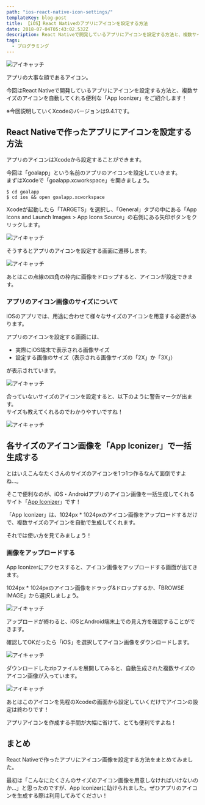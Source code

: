 ```yaml
---
path: "ios-react-native-icon-settings/"
templateKey: blog-post
title: 【iOS】React Nativeのアプリにアイコンを設定する方法
date: 2018-07-04T05:43:02.532Z
description: React Nativeで開発しているアプリにアイコンを設定する方法と、複数サイズのアイコンを自動してくれる便利な「App Iconizer」をご紹介します！
tags:
  - プログラミング
---
```

![アイキャッチ](/img/post/20180704/20180704eyecatch-min.png)

アプリの大事な顔であるアイコン。

今回はReact Nativeで開発しているアプリにアイコンを設定する方法と、複数サイズのアイコンを自動してくれる便利な「App Iconizer」をご紹介します！

※今回説明していくXcodeのバージョンは9.4.1です。

## React Nativeで作ったアプリにアイコンを設定する方法

アプリのアイコンはXcodeから設定することができます。

今回は「goalapp」という名前のアプリのアイコンを設定していきます。  
まずはXcodeで「goalapp.xcworkspace」を開きましょう。

```
$ cd goalapp
$ cd ios && open goalapp.xcworkspace
```

Xcodeが起動したら「TARGETS」を選択し、「General」タブの中にある「App Icons and Launch Images > App Icons Source」の右側にある矢印ボタンをクリックします。

![アイキャッチ](/img/post/20180704/ios-react-native-icon-settings4.png)

そうするとアプリのアイコンを設定する画面に遷移します。

![アイキャッチ](/img/post/20180704/ios-react-native-icon-settings5.png)

あとはこの点線の四角の枠内に画像をドロップすると、アイコンが設定できます。

### アプリのアイコン画像のサイズについて

iOSのアプリでは、用途に合わせて様々なサイズのアイコンを用意する必要があります。

アプリのアイコンを設定する画面には、

- 実際にiOS端末で表示される画像サイズ
- 設定する画像のサイズ（表示される画像サイズの「2X」か「3X」）

が表示されています。

![アイキャッチ](/img/post/20180704/ios-react-native-icon-settings6.png)

合っていないサイズのアイコンを設定すると、以下のように警告マークが出ます。  
サイズも教えてくれるのでわかりやすいですね！

![アイキャッチ](/img/post/20180704/ios-react-native-icon-settings7.png)


## 各サイズのアイコン画像を「App Iconizer」で一括生成する

とはいえこんなたくさんのサイズのアイコンを1つ1つ作るなんて面倒ですよね…。

そこで便利なのが、iOS・Androidアプリのアイコン画像を一括生成してくれるサイト「[App Iconizer](https://appiconizer.com/)」です！

「App Iconizer」は、1024px * 1024pxのアイコン画像をアップロードするだけで、複数サイズのアイコンを自動で生成してくれます。

それでは使い方を見てみましょう！

### 画像をアップロードする

App Iconizerにアクセスすると、アイコン画像をアップロードする画面が出てきます。

1024px * 1024pxのアイコン画像をドラッグ&ドロップするか、「BROWSE IMAGE」から選択しましょう。

![アイキャッチ](/img/post/20180704/ios-react-native-icon-settings1.png)

アップロードが終わると、iOSとAndroid端末上での見え方を確認することができます。

確認してOKだったら「iOS」を選択してアイコン画像をダウンロードします。

![アイキャッチ](/img/post/20180704/ios-react-native-icon-settings2.png)

ダウンロードしたzipファイルを展開してみると、自動生成された複数サイズのアイコン画像が入っています。

![アイキャッチ](/img/post/20180704/ios-react-native-icon-settings3.png)

あとはこのアイコンを先程のXcodeの画面から設定していくだけでアイコンの設定は終わりです！

アプリアイコンを作成する手間が大幅に省けて、とても便利ですよね！

## まとめ

React Nativeで作ったアプリにアイコン画像を設定する方法をまとめてみました。

最初は「こんなにたくさんのサイズのアイコン画像を用意しなければいけないのか…」と思ったのですが、App Iconizerに助けられました。ぜひアプリのアイコンを生成する際は利用してみてください！